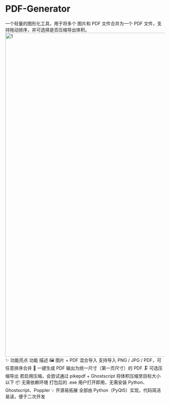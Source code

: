 # PDF-Generator
一个轻量的图形化工具，用于将多个 图片和 PDF 文件合并为一个 PDF 文件，支持拖动排序，并可选择是否压缩导出体积。
<img width="1024" height="1024" alt="1" src="https://github.com/user-attachments/assets/bd930623-c5dd-444e-8d96-28fab8a65f5b" />
✨ 功能亮点
      功能	                       描述
🖼️ 图片 + PDF 混合导入	    支持导入 PNG / JPG / PDF，可任意排序合并
📄 一键生成 PDF	          输出为统一尺寸（第一页尺寸）的 PDF
🗜️ 可选压缩导出	          若启用压缩，会尝试通过 pikepdf + Ghostscript 将体积压缩至目标大小以下
📦 无需依赖环境	          打包后的 .exe 用户打开即用，无需安装 Python、Ghostscript、Poppler
💡 开源易拓展	            全部由 Python（PyQt5）实现，代码简洁易读，便于二次开发
